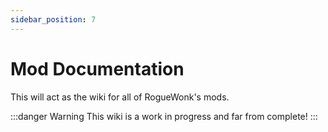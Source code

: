 ```yaml
---
sidebar_position: 7
---
```


# Mod Documentation

This will act as the wiki for all of RogueWonk's mods.

:::danger Warning
This wiki is a work in progress and far from complete!
:::